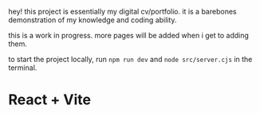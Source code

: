 hey! this project is essentially my digital cv/portfolio. it is a barebones demonstration of my knowledge and coding ability. 

this is a work in progress. more pages will be added when i get to adding them.

to start the project locally, run `npm run dev` and `node src/server.cjs` in the terminal. 

# React + Vite

